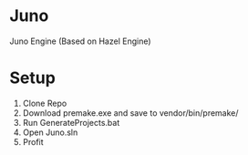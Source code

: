 # Juno
Juno Engine (Based on Hazel Engine)

# Setup
1. Clone Repo
2. Download premake.exe and save to vendor/bin/premake/
3. Run GenerateProjects.bat
4. Open Juno.sln
5. Profit